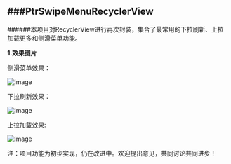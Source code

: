 ###PtrSwipeMenuRecyclerView
---
######本项目对RecyclerView进行再次封装，集合了最常用的下拉刷新、上拉加载更多和侧滑菜单功能。

**1.效果图片**

侧滑菜单效果：

![image](http://a3.qpic.cn/psb?/V10yyRFZ1AvSi9/m5Sq3qOO*OzfaxeZnuBnYoSdo1beouWb9rclV0qGJiU!/m/dNoAAAAAAAAAnull&bo=CQH0AQAAAAACB94!&rf=photolist&t=5)

下拉刷新效果：

![image](https://github.com/zhangyuChen1991/PtrSwipeMenuRecyclerView/blob/master/images/refreshing.jpg)

上拉加载效果:

![image](https://github.com/zhangyuChen1991/PtrSwipeMenuRecyclerView/blob/master/images/loadmore.jpg)

注：项目功能为初步实现，仍在改进中。欢迎提出意见，共同讨论共同进步！